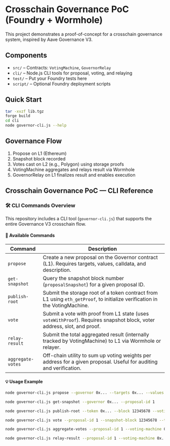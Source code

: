 # Crosschain Governance PoC (Foundry + Wormhole)

This project demonstrates a proof-of-concept for a crosschain governance system, inspired by Aave Governance V3.

## Components

- `src/` – Contracts: `VotingMachine`, `GovernorRelay`
- `cli/` – Node.js CLI tools for proposal, voting, and relaying
- `test/` – Put your Foundry tests here
- `script/` – Optional Foundry deployment scripts

## Quick Start

```bash
tar -xvzf lib.tgz 
forge build
cd cli
node governor-cli.js --help
```

## Governance Flow

1. Propose on L1 (Ethereum)
2. Snapshot block recorded
3. Votes cast on L2 (e.g., Polygon) using storage proofs
4. VotingMachine aggregates and relays result via Wormhole
5. GovernorRelay on L1 finalizes result and enables execution

## Crosschain Governance PoC — CLI Reference

### 🛠 CLI Commands Overview

This repository includes a CLI tool (`governor-cli.js`) that supports the entire Governance V3 crosschain flow.

#### 🔧 Available Commands

| Command               | Description |
|-----------------------|-------------|
| `propose`             | Create a new proposal on the Governor contract (L1). Requires targets, values, calldata, and description. |
| `get-snapshot`        | Query the snapshot block number (`proposalSnapshot`) for a given proposal ID. |
| `publish-root`        | Submit the storage root of a token contract from L1 using `eth_getProof`, to initialize verification in the VotingMachine. |
| `vote`                | Submit a vote with proof from L1 state (uses `voteWithProof`). Requires snapshot block, voter address, slot, and proof. |
| `relay-result`        | Submit the total aggregated result (internally tracked by VotingMachine) to L1 via Wormhole or relayer. |
| `aggregate-votes`     | Off-chain utility to sum up voting weights per address for a given proposal. Useful for auditing and verification. |

#### 💡 Usage Example

```bash
node governor-cli.js propose --governor 0x... --targets 0x... --values 0 --calldatas 0x... --description "Enable crosschain voting"

node governor-cli.js get-snapshot --governor 0x... --proposal-id 1

node governor-cli.js publish-root --token 0x... --block 12345678 --voting-machine 0x...

node governor-cli.js vote --proposal-id 1 --snapshot-block 12345678 --token 0x... --voter 0x... --slot 42 --proof 0x... --voting-machine 0x...

node governor-cli.js aggregate-votes --proposal-id 1 --voting-machine 0x... --voters 0xabc...,0xdef...

node governor-cli.js relay-result --proposal-id 1 --voting-machine 0x... --gas-limit 500000 --eth 0.05
```
